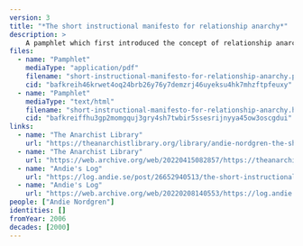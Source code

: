 ```yaml
---
version: 3
title: "*The short instructional manifesto for relationship anarchy*"
description: >
    A pamphlet which first introduced the concept of relationship anarchy
files:
  - name: "Pamphlet"
    mediaType: "application/pdf"
    filename: "short-instructional-manifesto-for-relationship-anarchy.pdf"
    cid: "bafkreih46krwet4oq24brb26y76y7demzrj46uyeksu4hk7mhzftpfeuxy"
  - name: "Pamphlet"
    mediaType: "text/html"
    filename: "short-instructional-manifesto-for-relationship-anarchy.html"
    cid: "bafkreiffhu3gp2momgquj3gry4sh7twbir5ssesrijnyya45ow3oscgdui"
links:
  - name: "The Anarchist Library"
    url: "https://theanarchistlibrary.org/library/andie-nordgren-the-short-instructional-manifesto-for-relationship-anarchy"
  - name: "The Anarchist Library"
    url: "https://web.archive.org/web/20220415082857/https://theanarchistlibrary.org/library/andie-nordgren-the-short-instructional-manifesto-for-relationship-anarchy"
  - name: "Andie's Log"
    url: "https://log.andie.se/post/26652940513/the-short-instructional-manifesto-for-relationship"
  - name: "Andie's Log"
    url: "https://web.archive.org/web/20220208140553/https://log.andie.se/post/26652940513/the-short-instructional-manifesto-for-relationship"
people: ["Andie Nordgren"]
identities: []
fromYear: 2006
decades: [2000]
---
```

